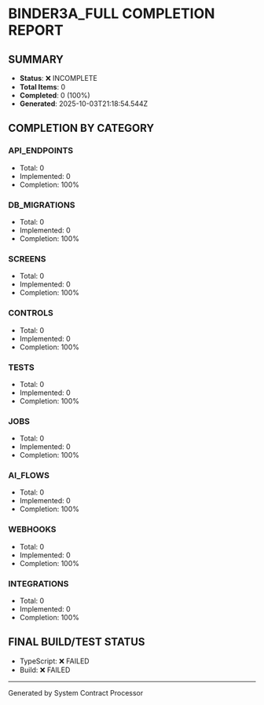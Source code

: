 # BINDER3A_FULL COMPLETION REPORT

## SUMMARY
- **Status**: ❌ INCOMPLETE
- **Total Items**: 0
- **Completed**: 0 (100%)
- **Generated**: 2025-10-03T21:18:54.544Z

## COMPLETION BY CATEGORY

### API_ENDPOINTS
- Total: 0
- Implemented: 0
- Completion: 100%

### DB_MIGRATIONS
- Total: 0
- Implemented: 0
- Completion: 100%

### SCREENS
- Total: 0
- Implemented: 0
- Completion: 100%

### CONTROLS
- Total: 0
- Implemented: 0
- Completion: 100%

### TESTS
- Total: 0
- Implemented: 0
- Completion: 100%

### JOBS
- Total: 0
- Implemented: 0
- Completion: 100%

### AI_FLOWS
- Total: 0
- Implemented: 0
- Completion: 100%

### WEBHOOKS
- Total: 0
- Implemented: 0
- Completion: 100%

### INTEGRATIONS
- Total: 0
- Implemented: 0
- Completion: 100%

## FINAL BUILD/TEST STATUS
- TypeScript: ❌ FAILED
- Build: ❌ FAILED

---
Generated by System Contract Processor
